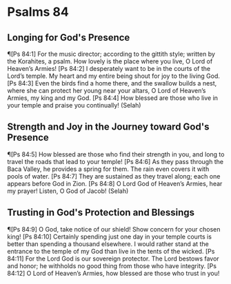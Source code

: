 # Psalms 84

## Longing for God's Presence
¶[Ps 84:1] For the music director; according to the gittith style; written by the Korahites, a psalm. How lovely is the place where you live, O Lord of Heaven’s Armies!
[Ps 84:2] I desperately want to be in the courts of the Lord’s temple. My heart and my entire being shout for joy to the living God.
[Ps 84:3] Even the birds find a home there, and the swallow builds a nest, where she can protect her young near your altars, O Lord of Heaven’s Armies, my king and my God.
[Ps 84:4] How blessed are those who live in your temple and praise you continually! (Selah)

## Strength and Joy in the Journey toward God's Presence
¶[Ps 84:5] How blessed are those who find their strength in you, and long to travel the roads that lead to your temple!
[Ps 84:6] As they pass through the Baca Valley, he provides a spring for them. The rain even covers it with pools of water.
[Ps 84:7] They are sustained as they travel along; each one appears before God in Zion.
[Ps 84:8] O Lord God of Heaven’s Armies, hear my prayer! Listen, O God of Jacob! (Selah)

## Trusting in God's Protection and Blessings
¶[Ps 84:9] O God, take notice of our shield! Show concern for your chosen king!
[Ps 84:10] Certainly spending just one day in your temple courts is better than spending a thousand elsewhere. I would rather stand at the entrance to the temple of my God than live in the tents of the wicked.
[Ps 84:11] For the Lord God is our sovereign protector. The Lord bestows favor and honor; he withholds no good thing from those who have integrity.
[Ps 84:12] O Lord of Heaven’s Armies, how blessed are those who trust in you!
